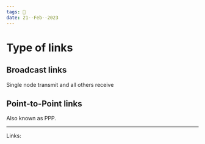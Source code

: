 ```yaml
---
tags: 🌱
date: 21--Feb--2023
---
```


# Type of links

## Broadcast links
Single node transmit and all others receive

## Point-to-Point links
Also known as PPP. 

---
Links: 